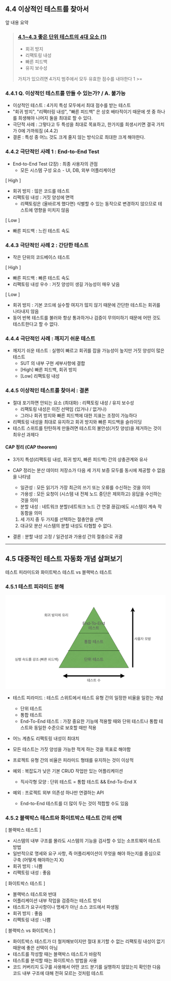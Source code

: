
## 4.4 이상적인 테스트를 찾아서 

앞 내용 요약
> ### [ 4.1~4.3 좋은 단위 테스트의 4대 요소 (1)](4week_4.1%7E4.3%20%EC%A2%8B%EC%9D%80%20%EB%8B%A8%EC%9C%84%20%ED%85%8C%EC%8A%A4%ED%8A%B8%EC%9D%98%204%EB%8C%80%20%EC%9A%94%EC%86%8C.md)
> - 회귀 방지
> - 리팩토링 내성
> - 빠른 피드백
> - 유지 보수성
>
> 가치가 있으려면 4가지 범주에서 모두 유효한 점수를 내야한다 1 >= 


### 4.4.1 Q. 이상적인 테스트를 만들 수 있는가? / A. 불가능 

- 이상적인 테스트 : 4가지 특성 모두에서 최대 점수를 받는 테스트
- "회귀 방지", "리팩터링 내성", "빠른 피드백" 은 상호 배타적이기 때문에 셋 중 하나를 희생해야 나머지 둘을 최대로 할 수 있다.
- 극단적 사례 : 그렇다고 두 특성을 최대로 목표하고, 한가지를 희생시키면 결국 가치가 0에 가까워짐 (4.4.2) 
- 결론 : 특성 중 어느 것도 크게 줄지 않는 방식으로 최대한 크게 해야한다.


### 4.4.2 극단적인 사례 1 : End-to-End Test

- End-to-End Test (2장) : 최종 사용자의 관점
  - 모든 시스템 구성 요소 - UI, DB, 외부 어플리케이션  

[ High ]
- 회귀 방지 : 많은 코드를 테스트 
- 리팩토링 내성 : 거짓 양성에 면역 
  - 리팩토링은 (올바르게 했다면) 식별할 수 있는 동작으로 변경하지 않으므로 테스트에 영향을 미치지 않음

[ Low ]
- 빠른 피드백 : 느린 테스트 속도 


### 4.4.3 극단적인 사례 2 : 간단한 테스트

- 작은 단위의 코드베이스 테스트 

[ High ]
- 빠른 피드백 : 빠른 테스트 속도
- 리팩토링 내성 우수 : 거짓 양성이 생길 가능성이 매우 낮음 

[ Low ]
- 회귀 방지 : 기본 코드에 실수할 여지가 많지 않기 때문에 간단한 테스트는 회귀를 나타내지 않음 
- 동어 반복 테스트를 불러와 항상 통과하거나 검증이 무의미하기 때문에 어떤 것도 테스트한다고 할 수 없다.



### 4.4.4 극단적인 사례 : 깨지기 쉬운 테스트

- 깨지기 쉬운 테스트 : 실행이 빠르고 회귀를 잡을 가능성이 높지만 거짓 양성이 많은 테스트 
  - SUT 의 내부 구현 세부사항에 결합
  - [High] 빠른 피드백, 회귀 방지 
  - [Low] 리팩토링 내성


### 4.4.5 이상적인 테스트를 찾아서 : 결론 

- 절대 포기하면 안되는 요소 (최대화) : 리팩토링 내성 / 유지 보수성 
  - 리팩토링 내성은 이진 선택임 (있거나 / 없거나)
  - 그러나 회귀 방지와 빠른 피드백에 대한 지표는 조정이 가능하다
- 리팩토링 내성을 최대로 유지하고 회귀 방지와 빠른 피드백을 슬라이딩 
- 테스트 스위트를 탄탄하게 만들려면 테스트의 불안성(거짓 양성)을 제거하는 것이 최우선 과제다 


#### CAP 정리 (CAP theorem)
- 3가지 특성(리팩토링 내성, 회귀 방지, 빠른 피드백) 간의 상충관계와 유사 
- CAP 정리는 분산 데이터 저장소가 다음 세 가지 보증 모두를 동시에 제공할 수 없음을 나타냄 
  - 일관성 : 모든 읽기가 가장 최근의 쓰기 또는 오류를 수신하는 것을 의미
  - 가용성 : 모든 요청이 (시스템 내 전체 노드 중단은 제외하고) 응답을 수신하는 것을 의미
  - 분할 내성 : 네트워크 분할(네트워크 노드 간 연결 끊김)에도 시스템이 계속 작동함을 의미   
  

  1) 세 가지 중 두 가지를 선택하는 절충안을 선택
  2) 대규모 분산 시스템의 분할 내성도 타협할 수 없다.

- 결론 : 분할 내성 고정 / 일관성과 가용성 간의 절충으로 귀결


---

## 4.5 대중적인 테스트 자동화 개념 살펴보기 
테스트 피라미드와 화이트박스 테스트 vs 블랙박스 테스트 

### 4.5.1 테스트 피라미드 분해 
![img.png](img/5_1.png)

- 테스트 피라미드 : 테스트 스위트에서 테스트 유형 간의 일정한 비율을 일컫는 개념 
  - 단위 테스트
  - 통합 테스트
  - End-To-End 테스트 : 가장 중요한 기능에 적용할 때와 단위 테스트나 통합 테스트와 동일한 수준으로 보호할 때만 적용
- 어느 계층도 리팩토링 내성이 최대치
- 모든 테스트는 가짓 양성을 가능한 적게 하는 것을 목표로 해야함
- 프로젝트 유형 간의 비율은 피라미드 형태를 유지하는 것이 이상적


- 예외 : 복잡도가 낮은 기본 CRUD 작업만 있는 어플리케이션 
  - 직사각형 모양 : 단위 테스트 = 통합 테스트 && End-To-End X 
- 예외 : 프로젝트 외부 의존성 하나만 연결하는 API 
  - End-to-End 테스트를 더 많이 두는 것이 적합할 수도 있음



### 4.5.2 블랙박스 테스트와 화이트박스 테스트 간의 선택

[ 블랙박스 테스트 ]
- 시스템의 내부 구조를 몰라도 시스템의 기능을 검사할 수 있는 소프트웨어 테스트 방법
- 일반적으로 명세와 요구 사항, 즉 어플리케이션이 무엇을 해야 하는지를 중심으로 구축 (어떻게 해야하는지 X)
- 회귀 방지 : 나쁨
- 리팩토링 내성 : 좋음

[ 화이트박스 테스트 ]
- 블랙박스 테스트와 반대 
- 어플리케이션 내부 작업을 검증하는 테스트 방식 
- 테스트가 요구사항이나 명세가 아닌 소스 코드에서 파생됨 
- 회귀 방지 : 좋음
- 리팩토링 내성 : 나쁨



[ 블랙박스 vs 화이트박스 ]
- 화이트박스 테스트가 더 철저해보이지만 절대 포기할 수 없는 리팩토링 내성이 없기 때문에 좋은 선택이 아님 
- 테스트를 작성할 때는 블랙박스 테스트가 바람직
- 테스트를 분석할 때는 화이트박스 방법을 사용 
- 코드 커버리지 도구를 사용해서 어떤 코드 분기를 실행하지 않았는지 확인한 다음 코드 내부 구조에 대해 전혀 모르는 것처럼 테스트 

